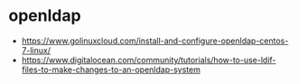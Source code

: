 # openldap

- https://www.golinuxcloud.com/install-and-configure-openldap-centos-7-linux/
- https://www.digitalocean.com/community/tutorials/how-to-use-ldif-files-to-make-changes-to-an-openldap-system
